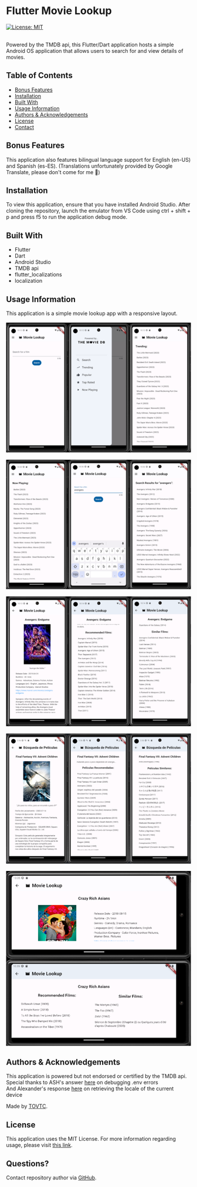 
  # Flutter Movie Lookup
  [![License: MIT](https://img.shields.io/badge/License-MIT-yellow.svg)](https://opensource.org/licenses/MIT)</br></br>
    
  Powered by the TMDB api, this Flutter/Dart application hosts a simple Android OS application that allows users to search for and view details of movies.
  
  ## Table of Contents
  * [Bonus Features](#features)
  * [Installation](#installation)
  * [Built With](#built)
  * [Usage Information](#usage)
  * [Authors & Acknowledgements](#credits)
  * [License](#license)
  * [Contact](#questions)
  
  ## Bonus Features<a name="features"></a>
  This application also features bilingual language support for English (en-US) and Spanish (es-ES). (Translations unfortunately provided by Google Translate, please don't come for me 🥺)
  
  ## Installation<a name="installation"></a>
  To view this application, ensure that you have installed Android Studio. After cloning the repository, launch the emulator from VS Code using ctrl + shift + p and press f5 to run the application debug mode.
  
  ## Built With<a name="built"></a>
  * Flutter
  * Dart
  * Android Studio
  * TMDB api
  * flutter_localizations
  * localization

  ## Usage Information<a name="usage"></a>
  
  This application is a simple movie lookup app with a responsive layout.</br>
  </br>![Flutter Movie Lookup](./assets/screencaptures/row-one.png "Flutter Movie Lookup")</br>
  </br>![Flutter Movie Lookup](./assets/screencaptures/row-two.png "Flutter Movie Lookup")</br>
  </br>![Flutter Movie Lookup](./assets/screencaptures/row-three.png "Flutter Movie Lookup")</br>
  </br>![Flutter Movie Lookup](./assets/screencaptures/row-three-point-five.png "Flutter Movie Lookup")</br>
  </br>![Flutter Movie Lookup](./assets/screencaptures/row-four.png "Flutter Movie Lookup")</br>
  
  ## Authors & Acknowledgements<a name="credits"></a>
  
  This application is powered but not endorsed or certified by the TMDB api.</br>
  Special thanks to ASH's answer [here](https://stackoverflow.com/questions/67920555/filenotfounderror-with-flutter-dotenv) on debugging .env errors</br>
  And Alexander's response [here](https://stackoverflow.com/questions/50923906/how-to-get-timezone-language-and-county-id-in-flutter-by-the-location-of-device) on retrieving the locale of the current device

  
  Made by [TOVTC](https://github.com/TOVTC).
  
  ## License<a name="license"></a>
  This application uses the MIT License. For more information regarding usage, please visit [this link](https://opensource.org/licenses/MIT).
    
  ## Questions?<a name="questions"></a>
  Contact repository author via [GitHub](https://github.com/TOVTC).</br>

